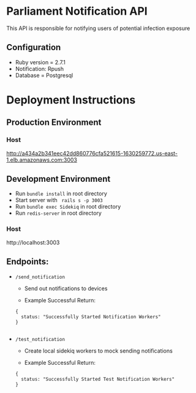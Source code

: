 # Parliament Notification API

This API is responsible for notifying users of potential infection exposure

## Configuration

* Ruby version = 2.7.1
* Notification: Rpush
* Database = Postgresql

# Deployment Instructions
## Production Environment
### Host
http://a434a2b341eec42dd860776cfa521615-1630259772.us-east-1.elb.amazonaws.com:3003

## Development Environment
- Run ``` bundle install ``` in root directory
- Start server with ``` rails s -p 3003```
- Run ``` bundle exec Sidekiq ``` in root directory
- Run ``` redis-server ``` in root directory
### Host
http://localhost:3003

## Endpoints:
- ```/send_notification ```
    - Send out notifications to devices

    - Example Successful Return:
    ```
    {
      status: "Successfully Started Notification Workers"
    }
     
- ```/test_notification ```
    - Create local sidekiq workers to mock sending notifications

    - Example Successful Return:
    ```
    {
      status: "Successfully Started Test Notification Workers"
    }
